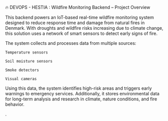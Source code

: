 🔥 DEVOPS - HESTIA : Wildfire Monitoring Backend – Project Overview

This backend powers an IoT-based real-time wildfire monitoring system designed to reduce response time and damage from natural fires in Denmark. With droughts and wildfire risks increasing due to climate change, this solution uses a network of smart sensors to detect early signs of fire.

The system collects and processes data from multiple sources:

    Temperature sensors

    Soil moisture sensors

    Smoke detectors

    Visual cameras

Using this data, the system identifies high-risk areas and triggers early warnings to emergency services. Additionally, it stores environmental data for long-term analysis and research in climate, nature conditions, and fire behavior.





. 
